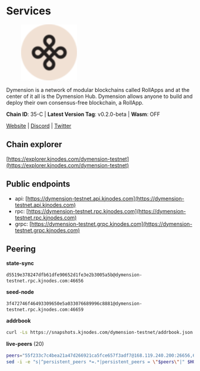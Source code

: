 # Services

<figure><img src="https://raw.githubusercontent.com/kj89/cosmos-images/main/logos/dymension.png" width="150" alt=""><figcaption></figcaption></figure>

Dymension is a network of modular blockchains called RollApps  and at the center of it all is the Dymension Hub. Dymension  allows anyone to build and deploy their own consensus-free blockchain, a RollApp.

**Chain ID**: 35-C | **Latest Version Tag**: v0.2.0-beta | **Wasm**: OFF

[Website](https://dymension.xyz/) | [Discord](https://discord.gg/dymension) | [Twitter](https://twitter.com/dymensionXYZ)




## Chain explorer
[https://explorer.kjnodes.com/dymension-testnet](https://explorer.kjnodes.com/dymension-testnet)

## Public endpoints

* api: [https://dymension-testnet.api.kjnodes.com](https://dymension-testnet.api.kjnodes.com)
* rpc: [https://dymension-testnet.rpc.kjnodes.com](https://dymension-testnet.rpc.kjnodes.com)
* grpc: [https://dymension-testnet.grpc.kjnodes.com](https://dymension-testnet.grpc.kjnodes.com)

## Peering

**state-sync**

```text
d5519e378247dfb61dfe90652d1fe3e2b3005a5b@dymension-testnet.rpc.kjnodes.com:46656
```

**seed-node**

```text
3f472746f46493309650e5a033076689996c8881@dymension-testnet.rpc.kjnodes.com:46659
```

**addrbook**
```bash
curl -Ls https://snapshots.kjnodes.com/dymension-testnet/addrbook.json > $HOME/.dymension/config/addrbook.json
```

**live-peers** (20)
```bash
peers="55f233c7c4bea21a47d266921ca5fce657f3adf7@168.119.240.200:26656,6ee2e6550cd3510c0fc912bf0632a894148a79a7@38.242.202.174:31656,a85420b25181bdb9b3a38741c48dafd5fb3b922f@209.34.206.42:26656,747d05bfe9f3e0c2e0462ac351c577699e1d9b8c@207.244.244.194:26656,d5519e378247dfb61dfe90652d1fe3e2b3005a5b@65.109.68.190:46656,965694b051742c2da0ea66502dd9bfeea38de265@198.244.228.235:26656,6b00d8b9ad49cc2aa8d76416613bbbb10e6f56f7@65.109.108.150:26656,36a242b6f2d779aeea4811e4e4c635a55d5274f1@45.151.123.72:26656,6204710a0d089566b6df85ae4aee595afdd23cbb@146.190.40.115:26656,6c0ddab56755cd010f65f1f1201d29120a2d9092@38.242.202.200:31656,b8d08951d68da03af8f9272bf77684811197c289@95.216.41.160:26656,63d971a42e323f9411ef702d1f268f9862781c1f@194.163.165.176:40656,1f9bca661f7f9e2048f78107409e70d9ff4616f0@185.146.148.109:26656,7fc44e2651006fb2ddb4a56132e738da2845715f@65.108.6.45:61256,0d30a0790a216d01c9759ab48192d9154381e6c0@136.243.88.91:3240,147a0021cff3c34251adb3ad7194574011fa3192@176.57.189.36:11656,8f84d324a2d266e612d06db4a793b0d001ee62a0@38.146.3.200:20556,39794289e20cf80eba0a720eed58e7097e5686c1@136.243.103.53:46656,8d5eac1042bac34cddd25d7601789fc03cb3f3a9@168.119.213.113:46656,adf394846dc942b1fd03f6e310eda60b5eda7848@195.201.197.4:32656"
sed -i -e "s|^persistent_peers *=.*|persistent_peers = \"$peers\"|" $HOME/.dymension/config/config.toml
```
